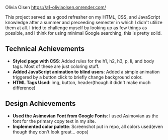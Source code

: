 Olivia Olsen
https://a1-oliviaolsen.onrender.com/

This project served as a good refresher on my HTML, CSS, and JavaScript knowledge after a summer and preceeding semester in which I didn't utilize them at all. I tried to challenge myself by looking up as few things as possible, and I think for using minimal Google searching, this is pretty solid.

## Technical Achievements
- **Styled page with CSS**: Added rules for the h1, h2, h3, p, li, and body tags. Most of these are just coloring stuff.
- **Added JavaScript animation to blind users**: Added a simple animation triggered by a button click to briefly change background color.
- **HTML Tags Used**: img, button, header(though it didn't make much difference)

## Design Achievements
- **Used the Asimovian Font from Google Fonts**: I used Asimovian as the font for the primary copy text in my site.
- **Implemented color palette**: Screenshot put in repo, all colors used(even though they don't look great... oops)
